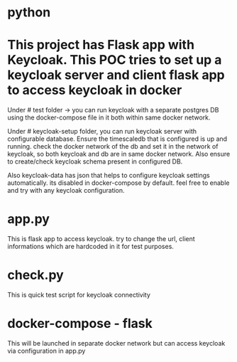 # python
# This project has Flask app with Keycloak. This POC tries to set up a keycloak server and client flask app to access keycloak in docker

Under # test folder -> you can run keycloak with a separate postgres DB using the docker-compose file in it both within same docker network.

Under # keycloak-setup folder, you can run keycloak server with configurable database. Ensure the timescaledb that is configured is up and running. check the docker network of the db and set it in the network of keycloak, so both keycloak and db are in same docker network. Also ensure to create/check keycloak schema present in configured DB.

Also keycloak-data has json that helps to configure keycloak settings automatically. its disabled in docker-compose by default. feel free to enable and try with any keycloak configuration.

# app.py
This is flask app to access keycloak. try to change the url, client informations which are hardcoded in it for test purposes.

# check.py
This is quick test script for keycloak connectivity

# docker-compose - flask
This will be launched in separate docker network but can access keycloak via configuration in app.py

